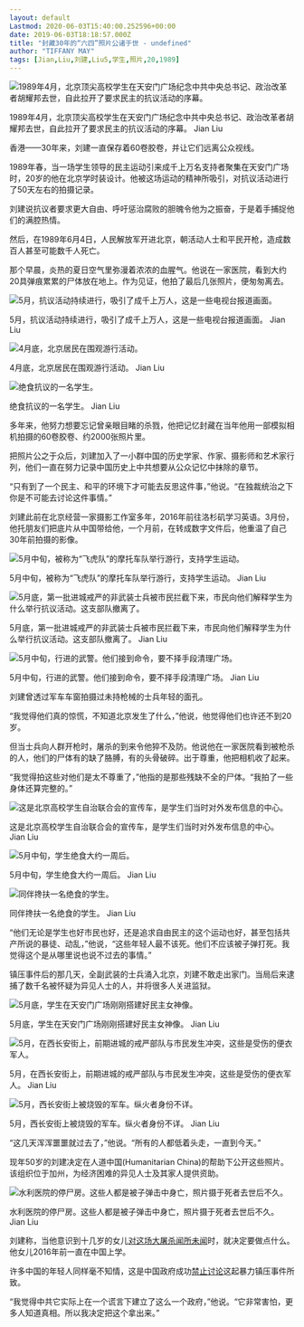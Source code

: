 ```yaml
---
layout: default
Lastmod: 2020-06-03T15:40:00.252596+00:00
date: 2019-06-03T18:18:57.000Z
title: "封藏30年的“六四”照片公诸于世 - undefined"
author: "TIFFANY MAY"
tags: [Jian,Liu,刘建,Liu5,学生,照片,20,1989]
---
```


![1989年4月，北京顶尖高校学生在天安门广场纪念中共中央总书记、政治改革者胡耀邦去世，自此拉开了要求民主的抗议活动的序幕。](https://images.weserv.nl/?url=https%3A//static01.nyt.com/images/2019/05/30/world/00tiananmen-images-12/merlin_155638839_f04ac14d-477d-47e4-ae8d-fea49d236a93-master1050.jpg)

1989年4月，北京顶尖高校学生在天安门广场纪念中共中央总书记、政治改革者胡耀邦去世，自此拉开了要求民主的抗议活动的序幕。 Jian Liu

香港——30年来，刘建一直保存着60卷胶卷，并让它们远离公众视线。

1989年春，当一场学生领导的民主运动引来成千上万名支持者聚集在天安门广场时，20岁的他在北京学时装设计。他被这场运动的精神所吸引，对抗议活动进行了50天左右的拍摄记录。

刘建说抗议者要求更大自由、呼吁惩治腐败的胆魄令他为之振奋，于是着手捕捉他们的满腔热情。

然后，在1989年6月4日，人民解放军开进北京，朝活动人士和平民开枪，造成数百人甚至可能数千人死亡。

那个早晨，炎热的夏日空气里弥漫着浓浓的血腥气。他说在一家医院，看到大约20具弹痕累累的尸体放在地上。作为见证，他拍了最后几张照片，便匆匆离去。

![5月，抗议活动持续进行，吸引了成千上万人，这是一些电视台报道画面。](https://images.weserv.nl/?url=https%3A//static01.nyt.com/images/2019/05/30/world/00tiananmen-images-top/00tiananmen-images-top-master1050.jpg)

5月，抗议活动持续进行，吸引了成千上万人，这是一些电视台报道画面。 Jian Liu

![4月底，北京居民在围观游行活动。 ](https://images.weserv.nl/?url=https%3A//static01.nyt.com/images/2019/05/30/world/00tiananmen-images-1/merlin_155638194_11f74fcf-4275-479e-b3e2-cd4808cf002e-master1050.jpg)

4月底，北京居民在围观游行活动。 Jian Liu

![绝食抗议的一名学生。](https://images.weserv.nl/?url=https%3A//static01.nyt.com/images/2019/05/30/world/00tiananmen-images-11/merlin_155638863_43092b63-d382-406f-98a6-8920d37c5970-master1050.jpg)

绝食抗议的一名学生。 Jian Liu

多年来，他努力想要忘记曾亲眼目睹的杀戮，他把记忆封藏在当年他用一部模拟相机拍摄的60卷胶卷、约2000张照片里。

把照片公之于众后，刘建加入了一小群中国的历史学家、作家、摄影师和艺术家行列，他们一直在努力记录中国历史上中共想要从公众记忆中抹除的章节。

“只有到了一个民主、和平的环境下才可能去反思这件事，”他说。“在独裁统治之下你是不可能去讨论这件事情。”

刘建此前在北京经营一家摄影工作室多年，2016年前往洛杉矶学习英语。3月份，他托朋友们把底片从中国带给他，一个月前，在转成数字文件后，他重温了自己30年前拍摄的影像。

![5月中旬，被称为“飞虎队”的摩托车队举行游行，支持学生运动。](https://images.weserv.nl/?url=https%3A//static01.nyt.com/images/2019/05/30/world/00tiananmen-images-5/00tiananmen-images-5-master1050.jpg)

5月中旬，被称为“飞虎队”的摩托车队举行游行，支持学生运动。 Jian Liu

![5月底，第一批进城戒严的非武装士兵被市民拦截下来，市民向他们解释学生为什么举行抗议活动。这支部队撤离了。](https://images.weserv.nl/?url=https%3A//static01.nyt.com/images/2019/05/30/world/00tiananmen-images-6/00tiananmen-images-6-master1050.jpg)

5月底，第一批进城戒严的非武装士兵被市民拦截下来，市民向他们解释学生为什么举行抗议活动。这支部队撤离了。 Jian Liu

![5月中旬，行进的武警。他们接到命令，要不择手段清理广场。](https://images.weserv.nl/?url=https%3A//static01.nyt.com/images/2019/05/30/world/00tiananmen-images-10/00tiananmen-images-10-master1050.jpg)

5月中旬，行进的武警。他们接到命令，要不择手段清理广场。 Jian Liu

刘建曾透过军车车窗拍摄过未持枪械的士兵年轻的面孔。

“我觉得他们真的惊慌，不知道北京发生了什么，”他说，他觉得他们也许还不到20岁。

但当士兵向人群开枪时，屠杀的到来令他猝不及防。他说他在一家医院看到被枪杀的人，他们的尸体有的缺了胳膊，有的头骨破碎。出于尊重，他把相机收了起来。

“我觉得拍这些对他们是太不尊重了，”他指的是那些残缺不全的尸体。“我拍了一些身体还算完整的。”

![这是北京高校学生自治联合会的宣传车，是学生们当时对外发布信息的中心。](https://images.weserv.nl/?url=https%3A//static01.nyt.com/images/2019/05/30/world/00tiananmen-images-14/merlin_155638833_773c36a3-d398-4d5d-a8f0-a0afeca125c1-master1050.jpg)

这是北京高校学生自治联合会的宣传车，是学生们当时对外发布信息的中心。 Jian Liu

![5月中旬，学生绝食大约一周后。](https://images.weserv.nl/?url=https%3A//static01.nyt.com/images/2019/05/30/world/00tiananmen-images-3/00tiananmen-images-3-master1050.jpg)

5月中旬，学生绝食大约一周后。 Jian Liu

![同伴搀扶一名绝食的学生。](https://images.weserv.nl/?url=https%3A//static01.nyt.com/images/2019/05/30/world/00tiananmen-images-4/00tiananmen-images-4-master1050.jpg)

同伴搀扶一名绝食的学生。 Jian Liu

“他们无论是学生也好市民也好，还是追求自由民主的这个运动也好，甚至包括共产所说的暴徒、动乱，”他说，“这些年轻人最不该死。他们不应该被子弹打死。我觉得这个是从哪里说也说不过去的事情。”

镇压事件后的那几天，全副武装的士兵涌入北京，刘建不敢走出家门。当局后来逮捕了数千名被怀疑为异见人士的人，并将很多人关进监狱。

![5月底，学生在天安门广场刚刚搭建好民主女神像。](https://images.weserv.nl/?url=https%3A//static01.nyt.com/images/2019/05/30/world/00tiananmen-images-7/00tiananmen-images-7-master1050.jpg)

5月底，学生在天安门广场刚刚搭建好民主女神像。 Jian Liu

![5月，在西长安街上，前期进城的戒严部队与市民发生冲突，这些是受伤的便衣军人。](https://images.weserv.nl/?url=https%3A//static01.nyt.com/images/2019/05/30/world/00tiananmen-images-8/00tiananmen-images-8-master1050.jpg)

5月，在西长安街上，前期进城的戒严部队与市民发生冲突，这些是受伤的便衣军人。 Jian Liu

![5月，西长安街上被烧毁的军车。纵火者身份不详。](https://images.weserv.nl/?url=https%3A//static01.nyt.com/images/2019/05/30/world/00tiananmen-images-9/00tiananmen-images-9-master1050.jpg)

5月，西长安街上被烧毁的军车。纵火者身份不详。 Jian Liu

“这几天浑浑噩噩就过去了，”他说。“所有的人都低着头走，一直到今天。”

现年50岁的刘建决定在人道中国(Humanitarian China)的帮助下公开这些照片。该组织位于加州，为经济困难的异见人士及其家人提供资助。

![水利医院的停尸房。这些人都是被子弹击中身亡，照片摄于死者去世后不久。](https://images.weserv.nl/?url=https%3A//static01.nyt.com/images/2019/05/30/world/00tiananmen-images-15/00tiananmen-images-15-jumbo.jpg)

水利医院的停尸房。这些人都是被子弹击中身亡，照片摄于死者去世后不久。 Jian Liu

刘建称，当他意识到十几岁的女儿[对这场大屠杀闻所未闻](https://www.nytimes.com/2009/05/22/world/asia/22tiananmen.html)时，就决定要做点什么。他女儿2016年前一直在中国上学。

许多中国的年轻人同样毫不知情，这是中国政府成功[禁止讨论](https://www.nytimes.com/2014/05/28/world/asia/tiananmen-square-anniversary-prompts-campaign-of-silence.html)这起暴力镇压事件所致。

“我觉得中共它实际上在一个谎言下建立了这么一个政府，”他说。“它非常害怕，更多人知道真相。所以我决定把这个拿出来。”

